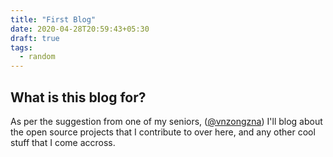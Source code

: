 ```yaml
---
title: "First Blog"
date: 2020-04-28T20:59:43+05:30
draft: true
tags:
  - random
---
```


## What is this blog for?
As per the suggestion from one of my seniors, ([@vnzongzna](https://github.com/vnzongzna/)) I'll 
blog about the open source projects that I contribute to over here, and 
any other cool stuff that I come accross.

